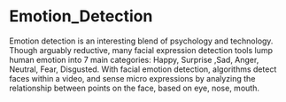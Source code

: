 # Emotion_Detection
Emotion detection is an interesting blend of psychology and technology. Though arguably reductive, many facial expression detection tools lump human emotion into 7 main categories: Happy, Surprise ,Sad, Anger, Neutral, Fear, Disgusted. With facial emotion detection, algorithms detect faces within a  video, and sense micro expressions by analyzing the relationship between points on the face, based on eye, nose, mouth.
